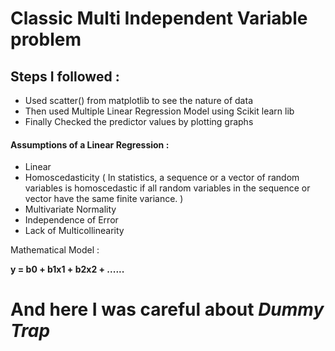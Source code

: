 # Classic Multi Independent Variable problem

## Steps I followed :
- Used scatter() from matplotlib to see the nature of data
- Then used Multiple Linear Regression Model using Scikit learn lib
- Finally Checked the predictor values by plotting graphs

#### Assumptions of a Linear Regression :
- Linear
- Homoscedasticity ( In statistics, a sequence or a vector of random variables is homoscedastic if all random variables in the sequence or vector have the same finite variance. )
- Multivariate Normality
- Independence of Error
- Lack of Multicollinearity


Mathematical Model :

<b> y = b0 + b1x1 + b2x2 + ...... <b>


# And here I was careful about <i>Dummy Trap<i>

